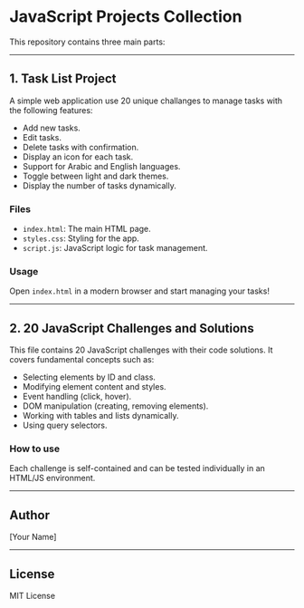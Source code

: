 # JavaScript Projects Collection

This repository contains three main parts:

---

## 1. Task List Project

A simple web application use 20 unique challanges to manage tasks with the following features:

- Add new tasks.
- Edit tasks.
- Delete tasks with confirmation.
- Display an icon for each task.
- Support for Arabic and English languages.
- Toggle between light and dark themes.
- Display the number of tasks dynamically.

### Files

- `index.html`: The main HTML page.
- `styles.css`: Styling for the app.
- `script.js`: JavaScript logic for task management.

### Usage

Open `index.html` in a modern browser and start managing your tasks!

---

## 2. 20 JavaScript Challenges and Solutions

This file contains 20 JavaScript challenges with their code solutions. It covers fundamental concepts such as:

- Selecting elements by ID and class.
- Modifying element content and styles.
- Event handling (click, hover).
- DOM manipulation (creating, removing elements).
- Working with tables and lists dynamically.
- Using query selectors.

### How to use

Each challenge is self-contained and can be tested individually in an HTML/JS environment.

---

## Author

[Your Name]

---

## License

MIT License
